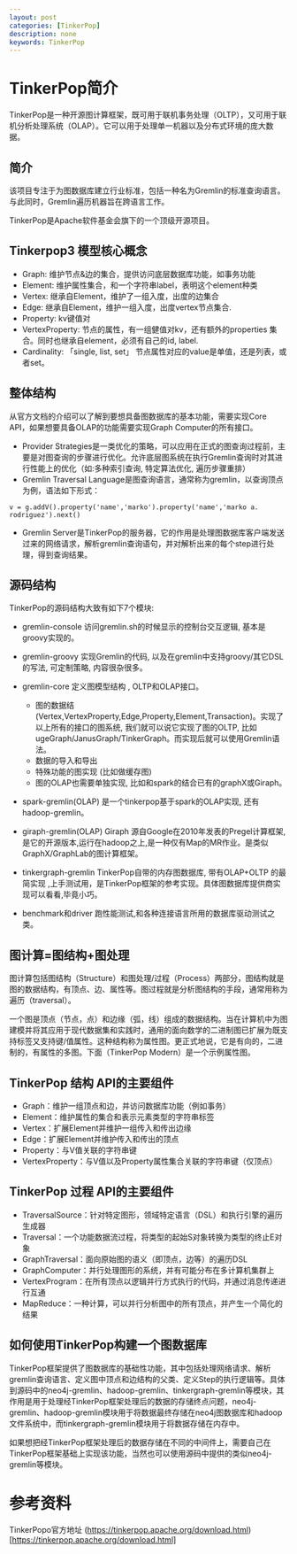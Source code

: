 ```yaml
---
layout: post
categories: [TinkerPop]
description: none
keywords: TinkerPop
---
```

# TinkerPop简介
TinkerPop是一种开源图计算框架，既可用于联机事务处理（OLTP），又可用于联机分析处理系统（OLAP）。它可以用于处理单一机器以及分布式环境的庞大数据。

## 简介
该项目专注于为图数据库建立行业标准，包括一种名为Gremlin的标准查询语言。与此同时，Gremlin遍历机器旨在跨语言工作。

TinkerPop是Apache软件基金会旗下的一个顶级开源项目。

## Tinkerpop3 模型核心概念
- Graph: 维护节点&边的集合，提供访问底层数据库功能，如事务功能
- Element: 维护属性集合，和一个字符串label，表明这个element种类
- Vertex: 继承自Element，维护了一组入度，出度的边集合
- Edge: 继承自Element，维护一组入度，出度vertex节点集合.
- Property: kv键值对
- VertexProperty: 节点的属性，有一组健值对kv，还有额外的properties 集合。同时也继承自element，必须有自己的id, label.
- Cardinality: 「single, list, set」 节点属性对应的value是单值，还是列表，或者set。

## 整体结构
从官方文档的介绍可以了解到要想具备图数据库的基本功能，需要实现Core API，如果想要具备OLAP的功能需要实现Graph Computer的所有接口。

- Provider Strategies是一类优化的策略，可以应用在正式的图查询过程前，主要是对图查询的步骤进行优化。允许底层图系统在执行Gremlin查询时对其进行性能上的优化（如:多种索引查询, 特定算法优化, 遍历步骤重排）
- Gremlin Traversal Language是图查询语言，通常称为gremlin，以查询顶点为例，语法如下形式：
```
v = g.addV().property('name','marko').property('name','marko a. rodriguez').next()
```

- Gremlin Server是TinkerPop的服务器，它的作用是处理图数据库客户端发送过来的网络请求，解析gremlin查询语句，并对解析出来的每个step进行处理，得到查询结果。

## 源码结构
TinkerPop的源码结构大致有如下7个模块:
- gremlin-console
访问gremlin.sh的时候显示的控制台交互逻辑, 基本是groovy实现的。
- gremlin-groovy
实现Gremlin的代码, 以及在gremlin中支持groovy/其它DSL的写法, 可定制策略, 内容很杂很多。
- gremlin-core 
定义图模型结构 , OLTP和OLAP接口。 
  - 图的数据结(Vertex,VertexProperty,Edge,Property,Element,Transaction)。实现了以上所有的接口的图系统, 我们就可以说它实现了图的OLTP, 比如ugeGraph/JanusGraph/TinkerGraph。而实现后就可以使用Gremlin语法。
  - 数据的导入和导出
  - 特殊功能的图实现 (比如做缓存图)
  - 图的OLAP也需要单独实现, 比如和spark的结合已有的graphX或Giraph。

- spark-gremlin(OLAP)
是一个tinkerpop基于spark的OLAP实现, 还有hadoop-gremlin。
- giraph-gremlin(OLAP)
Giraph 源自Google在2010年发表的Pregel计算框架, 是它的开源版本,运行在hadoop之上,是一种仅有Map的MR作业。是类似GraphX/GraphLab的图计算框架。
- tinkergraph-gremlin
TinkerPop自带的内存图数据库, 带有OLAP+OLTP 的最简实现 ,上手测试用，是TinkerPop框架的参考实现。具体图数据库提供商实现可以看看,毕竟小巧。
- benchmark和driver
跑性能测试,和各种连接语言所用的数据库驱动测试之类。

## 图计算=图结构+图处理
图计算包括图结构（Structure）和图处理/过程（Process）两部分，图结构就是图的数据结构，有顶点、边、属性等。图过程就是分析图结构的手段，通常用称为遍历（traversal）。

一个图是顶点（节点，点）和边缘（弧，线）组成的数据结构。当在计算机中为图建模并将其应用于现代数据集和实践时，通用的面向数学的二进制图已扩展为既支持标签又支持键/值属性。这种结构称为属性图。更正式地说，它是有向的，二进制的，有属性的多图。下面（TinkerPop Modern）是一个示例属性图。

## TinkerPop 结构 API的主要组件
- Graph：维护一组顶点和边，并访问数据库功能（例如事务）
- Element：维护属性的集合和表示元素类型的字符串标签
- Vertex：扩展Element并维护一组传入和传出边缘
- Edge：扩展Element并维护传入和传出的顶点
- Property：与V值关联的字符串键
- VertexProperty：与V值以及Property属性集合关联的字符串键（仅顶点）

## TinkerPop 过程 API的主要组件
- TraversalSource：针对特定图形，领域特定语言（DSL）和执行引擎的遍历生成器
- Traversal：一个功能数据流过程，将类型的起始S对象转换为类型的终止E对象
- GraphTraversal：面向原始图的语义（即顶点，边等）的遍历DSL
- GraphComputer：并行处理图形的系统，并有可能分布在多计算机集群上
- VertexProgram：在所有顶点以逻辑并行方式执行的代码，并通过消息传递进行互通
- MapReduce：一种计算，可以并行分析图中的所有顶点，并产生一个简化的结果

## 如何使用TinkerPop构建一个图数据库
TinkerPop框架提供了图数据库的基础性功能，其中包括处理网络请求、解析gremlin查询语言、定义图中顶点和边结构的父类、定义Step的执行逻辑等。具体到源码中的neo4j-gremlin、hadoop-gremlin、tinkergraph-gremlin等模块，其作用是用于处理经TinkerPop框架处理后的数据的存储终点问题，neo4j-gremlin、hadoop-gremlin模块用于将数据最终存储在neo4j图数据库和hadoop文件系统中，而tinkergraph-gremlin模块用于将数据存储在内存中。

如果想把经TinkerPop框架处理后的数据存储在不同的中间件上，需要自己在TinkerPop框架基础上实现该功能，当然也可以使用源码中提供的类似neo4j-gremlin等模块。


# 参考资料
TinkerPopo官方地址 (https://tinkerpop.apache.org/download.html)[https://tinkerpop.apache.org/download.html]

